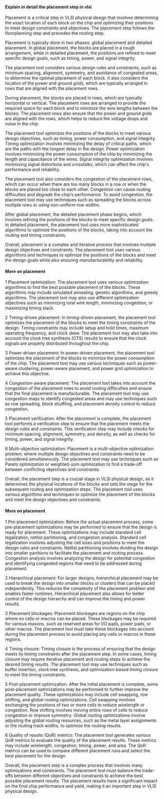 #### Explain in detail the placement step in vlsi

Placement is a critical step in VLSI physical design that involves determining the exact location of each block on the chip and optimizing their positions to meet design constraints and objectives. The placement step follows the floorplanning step and precedes the routing step.

Placement is typically done in two phases: global placement and detailed placement. In global placement, the blocks are placed in a rough arrangement, while in detailed placement, the positions are refined to meet specific design goals, such as timing, power, and signal integrity.

The placement tool considers various design rules and constraints, such as minimum spacing, alignment, symmetry, and avoidance of congested areas, to determine the optimal placement of each block. It also considers the location of the power and ground grids, which are typically arranged in rows that are aligned with the placement rows.

During placement, the blocks are placed in rows, which are typically horizontal or vertical. The placement rows are arranged to provide the required space for each block and to minimize the wire lengths between the blocks. The placement rows also ensure that the power and ground grids are aligned with the rows, which helps to reduce the voltage drops and noise in the chip.

The placement tool optimizes the positions of the blocks to meet various design objectives, such as timing, power consumption, and signal integrity. Timing optimization involves minimizing the delay of critical paths, which are the paths with the longest delay in the design. Power optimization involves minimizing the power consumption of the chip by minimizing the length and capacitance of the wires. Signal integrity optimization involves minimizing signal distortions and crosstalks, which can affect the chip's performance and reliability.

The placement tool also considers the congestion of the placement rows, which can occur when there are too many blocks in a row or when the blocks are placed too close to each other. Congestion can cause routing difficulties and degrade the chip's performance. To avoid congestion, the placement tool may use techniques such as spreading the blocks across multiple rows or using non-uniform row widths.

After global placement, the detailed placement phase begins, which involves refining the positions of the blocks to meet specific design goals. In detailed placement, the placement tool uses more sophisticated algorithms to optimize the positions of the blocks, taking into account the routing and timing constraints.

Overall, placement is a complex and iterative process that involves multiple design objectives and constraints. The placement tool uses various algorithms and techniques to optimize the positions of the blocks and meet the design goals while also ensuring manufacturability and reliability.

#### More on placement

1 Placement optimization: The placement tool uses various optimization algorithms to find the best possible placement of the blocks. These algorithms may include simulated annealing, genetic algorithms, and greedy algorithms. The placement tool may also use different optimization objectives such as minimizing total wire length, minimizing congestion, or maximizing timing slack.

2 Timing-driven placement: In timing-driven placement, the placement tool optimizes the placement of the blocks to meet the timing constraints of the design. Timing constraints may include setup and hold times, maximum operating frequency, and clock skew. The placement tool may also take into account the clock tree synthesis (CTS) results to ensure that the clock signals are properly distributed throughout the chip.

3 Power-driven placement: In power-driven placement, the placement tool optimizes the placement of the blocks to minimize the power consumption of the chip. The placement tool may use various techniques such as power-aware clustering, power-aware placement, and power grid optimization to achieve this objective.

4 Congestion-aware placement: The placement tool takes into account the congestion of the placement rows to avoid routing difficulties and ensure that the final placement is manufacturable. The placement tool may use congestion maps to identify congested areas and may use techniques such as row spreading, block shuffling, and placement density control to reduce congestion.

5 Placement verification: After the placement is complete, the placement tool performs a verification step to ensure that the placement meets the design rules and constraints. This verification step may include checks for minimum spacing, alignment, symmetry, and density, as well as checks for timing, power, and signal integrity.

6 Multi-objective optimization: Placement is a multi-objective optimization problem, where multiple design objectives and constraints need to be considered simultaneously. The placement tool may use techniques such as Pareto optimization or weighted-sum optimization to find a trade-off between conflicting objectives and constraints.

Overall, the placement step is a crucial stage in VLSI physical design, as it determines the physical locations of the blocks and sets the stage for the subsequent routing and optimization steps. The placement tool uses various algorithms and techniques to optimize the placement of the blocks and meet the design objectives and constraints.

#### More on placement

1 Pre-placement optimization: Before the actual placement process, some pre-placement optimizations may be performed to ensure that the design is ready for placement. These optimizations may include standard cell legalization, netlist partitioning, and congestion analysis. Standard cell legalization involves adjusting the cell sizes and positions to meet the design rules and constraints. Netlist partitioning involves dividing the design into smaller partitions to facilitate the placement and routing process. Congestion analysis involves analyzing the design for potential congestion and identifying congested regions that need to be addressed during placement.

2 Hierarchical placement: For larger designs, hierarchical placement may be used to break the design into smaller blocks or clusters that can be placed independently. This reduces the complexity of the placement problem and enables faster runtimes. Hierarchical placement also allows for better control of the design hierarchy and can improve the timing and power results.

3 Placement blockages: Placement blockages are regions on the chip where no cells or macros can be placed. These blockages may be required for various reasons, such as reserved areas for I/O pads, power pads, or other macros. The placement tool must take these blockages into account during the placement process to avoid placing any cells or macros in these regions.

4 Timing closure: Timing closure is the process of ensuring that the design meets its timing constraints after the placement step. In some cases, timing closure may require iterative placement and routing steps to achieve the desired timing results. The placement tool may use techniques such as buffer insertion, clock tree synthesis, and optimization-based timing closure to meet the timing constraints.

5 Post-placement optimization: After the initial placement is complete, some post-placement optimizations may be performed to further improve the placement quality. These optimizations may include cell swapping, row shifting, and global routing optimizations. Cell swapping involves exchanging the positions of two or more cells to reduce wirelength or congestion. Row shifting involves moving entire rows of cells to reduce congestion or improve symmetry. Global routing optimizations involve adjusting the global routing resources, such as the metal layer assignments or the routing track widths, to optimize the routing results.

6 Quality of results (QoR) metrics: The placement tool generates various QoR metrics to evaluate the quality of the placement results. These metrics may include wirelength, congestion, timing, power, and area. The QoR metrics can be used to compare different placement runs and select the best placement for the design.

Overall, the placement step is a complex process that involves many optimizations and constraints. The placement tool must balance the trade-offs between different objectives and constraints to achieve the best possible placement results. The placement results have a significant impact on the final chip performance and yield, making it an important step in VLSI physical design.
